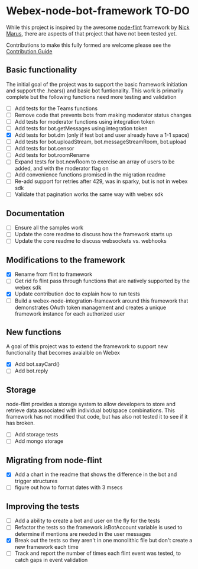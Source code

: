 # Webex-node-bot-framework TO-DO

While this project is inspired by the awesome [node-flint](https://github.com/flint-bot/flint/) framework by [Nick Marus](https://github.com/nmarus), there are aspects of that project that have not been tested yet.

Contributions to make this fully formed are welcome please see the [Contribution Guide](./contributing.md)

## Basic functionality
The initial goal of the project was to support the basic framework initiation and support the .hears() and basic bot funtionality.  This work is primarily complete but the following functions need more testing and validation

- [ ] Add tests for the Teams functions
- [ ] Remove code that prevents bots from making moderator status changes
- [ ] Add tests for moderator functions using integration token
- [ ] Add tests for bot.getMessages using integration token
- [x] Add tests for bot.dm (only if test bot and user already have a 1-1 space)
- [ ] Add tests for bot.uploadStream, bot.messageStreamRoom, bot.upload
- [ ] Add tests for bot.censor
- [ ] Add tests for bot.roomRename
- [ ] Expand tests for bot.newRoom to exercise an array of users to be added, and with the moderator flag on
- [ ] Add convenience functions promised in the migration readme
- [ ] Re-add support for retries after 429, was in sparky, but is not in webex sdk
- [ ] Validate that pagination works the same way with webex sdk

## Documentation

- [ ] Ensure all the samples work
- [ ] Update the core readme to discuss how the framework starts up
- [ ] Update the core readme to discuss websockets vs. webhooks

## Modifications to the framework

- [x] Rename from flint to framework
- [ ] Get rid fo flint pass through functions that are natively supported by the webex sdk
- [x] Update contribution doc to explain how to run tests
- [ ] Build a webex-node-integration-framework around this framework that demonstrates OAuth token management and creates a unique framework instance for each authorized user

## New functions
A goal of this project was to extend the framework to support new functionality that becomes avaialble on Webex

- [x] Add bot.sayCard()
- [ ] Add bot.reply

## Storage
node-flint provides a storage system to allow developers to store and retrieve data associated with individual bot/space combinations.   This framework has not modified that code, but has also not tested it to see if it has broken.

- [ ] Add storage tests
- [ ] Add mongo storage

## Migrating from node-flint
- [x] Add a chart in the readme that shows the difference in the bot and trigger structures
- [ ] figure out how to format dates with 3 msecs

## Improving the tests

- [ ] Add a ability to create a bot and user on the fly for the tests
- [ ] Refactor the tests so the framework.isBotAccount variable is used to determine if mentions are needed in the user messages
- [x] Break out the tests so they aren't in one monolithic file but don't create a new framework each time
- [ ] Track and report the number of times each flint event was tested, to catch gaps in event validation
